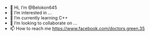 - 👋 Hi, I’m @Belokon645
- 👀 I’m interested in ...
- 🌱 I’m currently learning C++
- 💞️ I’m looking to collaborate on ...
- 📫 How to reach me https://www.facebook.com/doctors.green.35

<!---
Belokon645/Belokon645 is a ✨ special ✨ repository because its `README.md` (this file) appears on your GitHub profile.
You can click the Preview link to take a look at your changes.
--->
